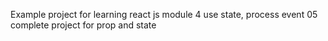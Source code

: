 
Example project for learning react js
m o d u l e   4   u s e   s t a t e ,   p r o c e s s   e v e n t  
 0 5   c o m p l e t e   p r o j e c t   f o r   p r o p   a n d   s t a t e  
 